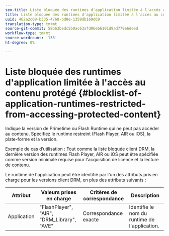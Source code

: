 ```yaml
---
seo-title: Liste bloquée des runtimes d'application limitée à l'accès au contenu protégé
title: Liste bloquée des runtimes d'application limitée à l'accès au contenu protégé
uuid: 462a2c09-b335-4768-bd0e-1359db169d69
translation-type: tm+mt
source-git-commit: 58bb3bedc5b0ac63afd96eb6101d9ad779e6deed
workflow-type: tm+mt
source-wordcount: '133'
ht-degree: 0%

---
```



# Liste bloquée des runtimes d&#39;application limitée à l&#39;accès au contenu protégé {#blocklist-of-application-runtimes-restricted-from-accessing-protected-content}

Indique la version de Primetime ou Flash Runtime qui ne peut pas accéder au contenu. Spécifiez le runtime restreint (Flash Player, AIR ou iOS), la plate-forme et la version.

Exemple de cas d’utilisation : Tout comme la liste bloquée client DRM, la dernière version des runtimes Flash Player, AIR ou iOS peut être spécifiée comme version minimale requise pour l&#39;acquisition de licence et la lecture de contenu.

Le runtime de l&#39;application peut être identifié par l&#39;un des attributs pris en charge pour les versions client DRM, en plus des attributs suivants :

| **Attribut** | **Valeurs prises en charge** | **Critères de correspondance** | **Description** |
|---|---|---|---|
| Application | &quot;FlashPlayer&quot;, &quot;AIR&quot;, &quot;DRM_Library&quot;, &quot;AVE&quot; | Correspondance exacte | Identifie le nom du runtime de l&#39;application. |
